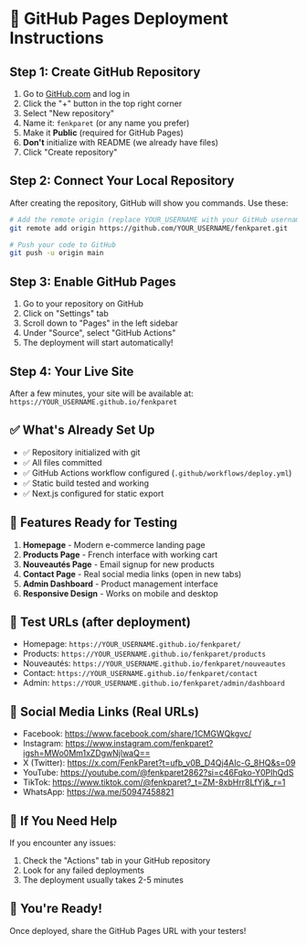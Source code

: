 # 🚀 GitHub Pages Deployment Instructions

## Step 1: Create GitHub Repository

1. Go to [GitHub.com](https://github.com) and log in
2. Click the "+" button in the top right corner
3. Select "New repository"
4. Name it: `fenkparet` (or any name you prefer)
5. Make it **Public** (required for GitHub Pages)
6. **Don't** initialize with README (we already have files)
7. Click "Create repository"

## Step 2: Connect Your Local Repository

After creating the repository, GitHub will show you commands. Use these:

```bash
# Add the remote origin (replace YOUR_USERNAME with your GitHub username)
git remote add origin https://github.com/YOUR_USERNAME/fenkparet.git

# Push your code to GitHub
git push -u origin main
```

## Step 3: Enable GitHub Pages

1. Go to your repository on GitHub
2. Click on "Settings" tab
3. Scroll down to "Pages" in the left sidebar
4. Under "Source", select "GitHub Actions"
5. The deployment will start automatically!

## Step 4: Your Live Site

After a few minutes, your site will be available at:
`https://YOUR_USERNAME.github.io/fenkparet`

## ✅ What's Already Set Up

- ✅ Repository initialized with git
- ✅ All files committed
- ✅ GitHub Actions workflow configured (`.github/workflows/deploy.yml`)
- ✅ Static build tested and working
- ✅ Next.js configured for static export

## 🎯 Features Ready for Testing

1. **Homepage** - Modern e-commerce landing page
2. **Products Page** - French interface with working cart
3. **Nouveautés Page** - Email signup for new products
4. **Contact Page** - Real social media links (open in new tabs)
5. **Admin Dashboard** - Product management interface
6. **Responsive Design** - Works on mobile and desktop

## 🔗 Test URLs (after deployment)

- Homepage: `https://YOUR_USERNAME.github.io/fenkparet/`
- Products: `https://YOUR_USERNAME.github.io/fenkparet/products`
- Nouveautés: `https://YOUR_USERNAME.github.io/fenkparet/nouveautes`
- Contact: `https://YOUR_USERNAME.github.io/fenkparet/contact`
- Admin: `https://YOUR_USERNAME.github.io/fenkparet/admin/dashboard`

## 📱 Social Media Links (Real URLs)

- Facebook: https://www.facebook.com/share/1CMGWQkgvc/
- Instagram: https://www.instagram.com/fenkparet?igsh=MWo0Mm1xZDgwNjlwaQ==
- X (Twitter): https://x.com/FenkParet?t=ufb_v0B_D4Qj4AIc-G_8HQ&s=09
- YouTube: https://youtube.com/@fenkparet2862?si=c46Fqko-Y0PIhQdS
- TikTok: https://www.tiktok.com/@fenkparet?_t=ZM-8xbHrr8LfYj&_r=1
- WhatsApp: https://wa.me/50947458821

## 🐛 If You Need Help

If you encounter any issues:
1. Check the "Actions" tab in your GitHub repository
2. Look for any failed deployments
3. The deployment usually takes 2-5 minutes

## 🎉 You're Ready!

Once deployed, share the GitHub Pages URL with your testers!